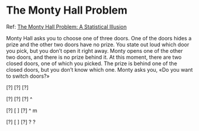 # The Monty Hall Problem

Ref: [The Monty Hall Problem: A Statistical Illusion](https://statisticsbyjim.com/fun/monty-hall-problem/)

Monty Hall asks you to choose one of three doors. One of the doors hides a prize
and the other two doors have no prize. You state out loud which door you pick,
but you don’t open it right away. Monty opens one of the other two doors,
and there is no prize behind it. At this moment, there are two closed doors,
one of which you picked. The prize is behind one of the closed doors, but you
don’t know which one. Monty asks you, «Do you want to switch doors?»

[?] [?] [?]

[?] [?] [?]
 ^

[?] [ ] [?]
 ^   m

[?] [ ] [?]
 ?       ?
